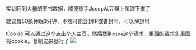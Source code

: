 实训用到大量的图书数据，顺便练手Jsoup从豆瓣上爬取下来了

建议每50条休眠3分钟，不然可能会封IP或者封号，可以解封号

Cookie 可以通过这个点击个人主页，然后找到`mine`这个请求，里面的请求头里面有cookie，复制过来就行了
![](https://image.wmgx.top/img/20200408124402.png?x-oss-process=jpg)

